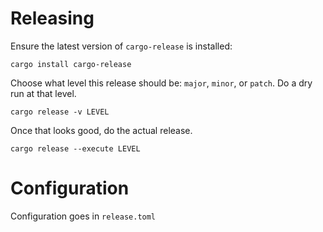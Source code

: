 # Releasing

Ensure the latest version of `cargo-release` is installed:

```shell
cargo install cargo-release
```

Choose what level this release should be: `major`, `minor`, or `patch`. Do a dry run at that level.

```shell
cargo release -v LEVEL
```

Once that looks good, do the actual release.

```shell
cargo release --execute LEVEL
```

# Configuration

Configuration goes in `release.toml`
